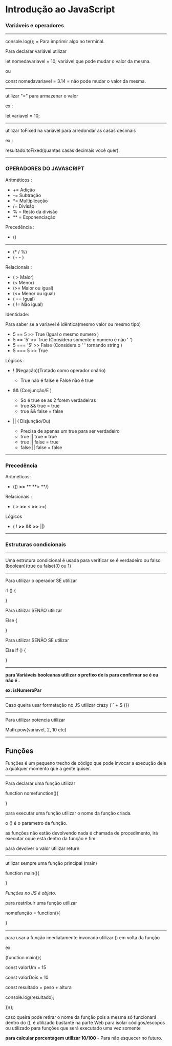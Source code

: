 # Introdução ao JavaScript

### Variáveis e operadores	

-------------------

console.log(); = Para imprimir algo no terminal.

Para declarar variável utilizar

let nomedavariavel = 10; variável que pode mudar o valor da mesma. 

ou 

const nomedavariavel = 3.14 = não pode mudar o valor da mesma.

-----------------

utilizar "=" para armazenar o valor 

ex : 

let variavel **=** 10;

-------------------------

utilizar toFixed na variável para arredondar as casas decimais 

ex :

resultado.toFixed(quantas casas decimais você quer).

--------------

### OPERADORES DO JAVASCRIPT

Aritméticos : 

* += Adição 
* -= Subtração 
* *= Multiplicação
* /= Divisão 
* % = Resto da divisão
* ** = Exponenciação 

Precedência :

* ()
* **
* (* / %)
* (+ - )

Relacionais : 

* ( > Maior)
* (< Menor)
* (>= Maior ou igual)
* (<= Menor ou igual)
* ( == Igual)
* ( != Não igual)

Identidade:

Para saber se a variavel é idêntica(mesmo valor ou mesmo tipo)

* 5 == 5 >> True (Igual o mesmo numero )
* 5 == '5' >> True (Considera somente o numero e não ' ')
* 5 === '5' >> False (Considera o ' ' tornando string )
* 5 === 5 >> True 

Lógicos : 

* ! (Negação)(Tratado como operador onário)
  * True não é false e False não é true 

* && (Conjunção/E )
  * So é true se as 2 forem verdadeiras 
  * true && true = true
  * true && false = false
* || ( Disjunção/Ou) 
  * Precisa de apenas um true para ser verdadeiro
  * true || true = true 
  * true || false = true
  * false || false = false

-----------------

### Precedência 

Aritméticos:

* (() **>>** ** **> **/)

Relacionais : 

* ( > **>>** <  **>>** >=)

Lógicos 

* ( ! **>>** && **>>** ||)



--------------

### Estruturas condicionais 

------------

Uma estrutura condicional é usada para verificar se é verdadeiro ou falso (boolean)(true ou false)(0 ou 1)

------------

Para utilizar o operador SE utilizar

if () {

}

Para utilizar SENÃO utilizar

Else {

}

Para utilizar SENÃO SE utilizar

Else if () {

}

--------------

**para Variáveis booleanas utilizar o prefixo de is  para confirmar se é ou não é .**

**ex: isNumeroPar**

-------------

Caso queira usar formatação no JS utilizar crazy (`` + $ {})

-------------------

Para utilizar potencia utilizar 

Math.pow(variavel, 2, 10 etc)

------------

## Funções

Funções é um pequeno trecho de código que pode invocar a execução dele a qualquer momento que a gente quiser.

-----------------

Para declarar uma função utilizar 

function nomefunction(){

}

para executar uma função utilizar o nome da função criada.

o () é o parametro da função.

as funções não estão devolvendo nada é chamada de procedimento, irá executar oque está dentro da função e fim.

para devolver o valor utilizar return

-------------------------

utilizar sempre uma função principal (main)

function main(){

}

*Funções no JS é objeto.*

para reatribuir uma função utilizar



nomefunção = function(){

}

----------------------

para usar a função imediatamente invocada utilizar () em volta da função

ex: 

(function main(){

const valorUm = 15

const valorDois = 10

const resultado = peso + altura 

console.log(resultado);

})();

caso queira pode retirar o nome da função pois a mesma só funcionará dentro do (), é utilizado bastante na parte Web para isolar códigos/escopos ou utilizado para funções que será executado uma vez somente

**para calcular porcentagem utilizar 10/100** - Para não esquecer no futuro. 
